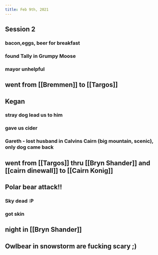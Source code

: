 ```yaml
---
title: Feb 9th, 2021
---
```


## Session 2
### bacon,eggs, beer for breakfast
### found Tally in Grumpy Moose
### mayor unhelpful
## went from [[Bremmen]] to [[Targos]]
## Kegan
### stray dog lead us to him
### gave us cider
### Gareth - lost husband in Calvins Cairn (big mountain, scenic), only dog came back
## went from [[Targos]]  thru [[Bryn Shander]] and [[cairn dinewall]] to [[Cairn Konig]]
## Polar bear attack!!
### Sky dead :P
### got skin
## night in [[Bryn Shander]]
## Owlbear in snowstorm are fucking scary ;)
